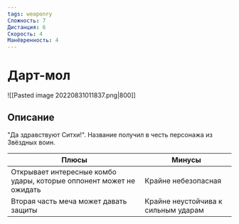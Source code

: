 ```yaml
---
tags: weaponry
Сложность: 7
Дистанция: 6
Скорость: 4
Манёвренность: 4
---
```


# Дарт-мол

![[Pasted image 20220831011837.png|800]]

## Описание
"Да здравствуют Ситхи!". Название получил в честь персонажа из Звёздных воин.

| Плюсы                                                               | Минусы                              |
| ------------------------------------------------------------------- | ----------------------------------- |
| Открывает интересные комбо удары, которые оппонент может не ожидать | Крайне небезопасная                 |
| Вторая часть меча может давать защиты                               | Крайне неустойчива к сильным ударам | 
